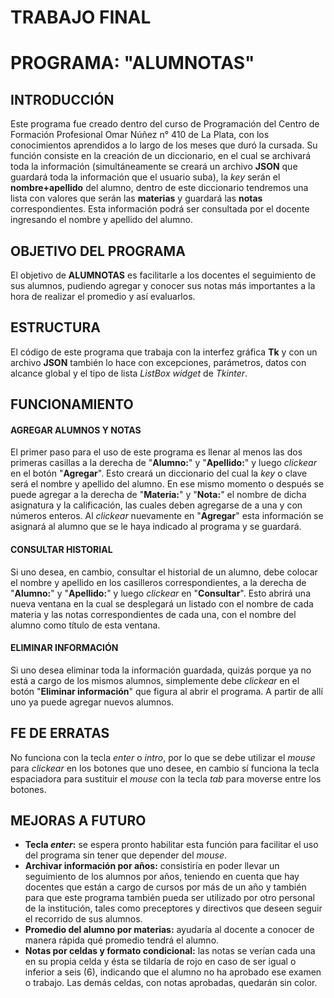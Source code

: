 # TRABAJO FINAL
# PROGRAMA: "ALUMNOTAS"

## INTRODUCCIÓN
Este programa fue creado dentro del curso de Programación del Centro de Formación Profesional Omar Núñez n° 410 de La Plata, con los conocimientos aprendidos a lo largo de los meses que duró la cursada. Su función consiste en la creación de un diccionario, en el cual se archivará toda la información (simultáneamente se creará un archivo __JSON__ que guardará toda la información que el usuario suba), la _key_ serán el __nombre+apellido__ del alumno, dentro de este diccionario tendremos una lista con valores que serán las __materias__ y guardará las __notas__ correspondientes. Esta información podrá ser consultada por el docente ingresando el nombre y apellido del alumno.
## OBJETIVO DEL PROGRAMA
El objetivo de __ALUMNOTAS__ es facilitarle a los docentes el seguimiento de sus alumnos, pudiendo agregar y conocer sus notas más importantes a la hora de realizar el promedio y así evaluarlos.
## ESTRUCTURA
El código de este programa que trabaja con la interfez gráfica __Tk__ y con un archivo __JSON__ también lo hace con excepciones, parámetros, datos con alcance global y el tipo de lista _ListBox widget_ de _Tkinter_.
## FUNCIONAMIENTO
#### AGREGAR ALUMNOS Y NOTAS
El primer paso para el uso de este programa es llenar al menos las dos primeras casillas a la derecha de "__Alumno:__" y "__Apellido:__" y luego _clickear_ en el botón "__Agregar__". Esto creará un diccionario del cual la _key_ o clave será el nombre y apellido del alumno. En ese mismo momento o después se puede agregar a la derecha de "__Materia:__" y "__Nota:__" el nombre de dicha asignatura y la calificación, las cuales deben agregarse de a una y con números enteros. Al _clickear_ nuevamente en "__Agregar__" esta información se asignará al alumno que se le haya indicado al programa y se guardará.
#### CONSULTAR HISTORIAL
Si uno desea, en cambio, consultar el historial de un alumno, debe colocar el nombre y apellido en los casilleros correspondientes, a la derecha de "__Alumno:__" y "__Apellido:__" y luego _clickear_ en "__Consultar__". Esto abrirá una nueva ventana en la cual se desplegará un listado con el nombre de cada materia y las notas correspondientes de cada una, con el nombre del alumno como título de esta ventana.
#### ELIMINAR INFORMACIÓN
Si uno desea eliminar toda la información guardada, quizás porque ya no está a cargo de los mismos alumnos, simplemente debe _clickear_ en el botón "__Eliminar información__" que figura al abrir el programa. A partir de allí uno ya puede agregar nuevos alumnos.
## FE DE ERRATAS
No funciona con la tecla _enter_ o _intro_, por lo que se debe utilizar el _mouse_ para _clickear_ en los botones que uno desee, en cambio sí funciona la tecla espaciadora para sustituir el _mouse_ con la tecla _tab_ para moverse entre los botones.
## MEJORAS A FUTURO
- __Tecla _enter_:__ se espera pronto habilitar esta función para facilitar el uso del programa sin tener que depender del _mouse_. 
- __Archivar información por años:__ consistiría en poder llevar un seguimiento de los alumnos por años, teniendo en cuenta que hay docentes que están a cargo de cursos por más de un año y también para que este programa también pueda ser utilizado por otro personal de la institución, tales como preceptores y directivos que deseen seguir el recorrido de sus alumnos.
- __Promedio del alumno por materias:__ ayudaría al docente a conocer de manera rápida qué promedio tendrá el alumno.
- __Notas por celdas y formato condicional:__ las notas se verían cada una en su propia celda y ésta se tildaría de rojo en caso de ser igual o inferior a seis (6), indicando que el alumno no ha aprobado ese examen o trabajo. Las demás celdas, con notas aprobadas, quedarán sin color.
